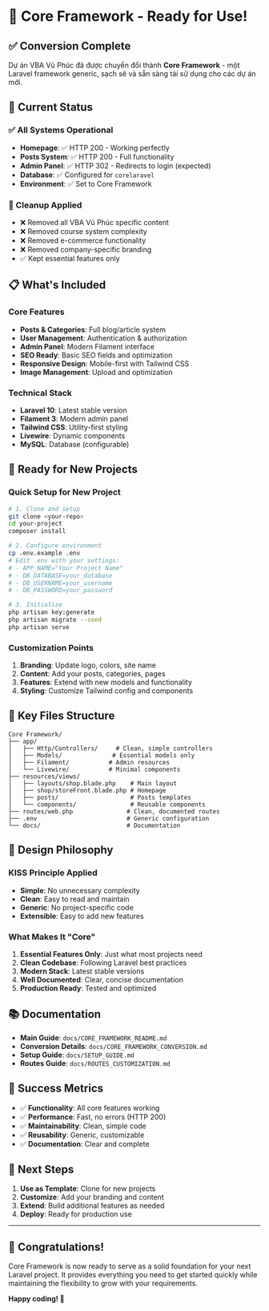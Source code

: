 # 🎉 Core Framework - Ready for Use!

## ✅ Conversion Complete

Dự án VBA Vũ Phúc đã được chuyển đổi thành **Core Framework** - một Laravel framework generic, sạch sẽ và sẵn sàng tái sử dụng cho các dự án mới.

## 🚀 Current Status

### ✅ All Systems Operational
- **Homepage**: ✅ HTTP 200 - Working perfectly
- **Posts System**: ✅ HTTP 200 - Full functionality
- **Admin Panel**: ✅ HTTP 302 - Redirects to login (expected)
- **Database**: ✅ Configured for `corelaravel`
- **Environment**: ✅ Set to Core Framework

### 🧹 Cleanup Applied
- ❌ Removed all VBA Vũ Phúc specific content
- ❌ Removed course system complexity
- ❌ Removed e-commerce functionality
- ❌ Removed company-specific branding
- ✅ Kept essential features only

## 📋 What's Included

### Core Features
- **Posts & Categories**: Full blog/article system
- **User Management**: Authentication & authorization
- **Admin Panel**: Modern Filament interface
- **SEO Ready**: Basic SEO fields and optimization
- **Responsive Design**: Mobile-first with Tailwind CSS
- **Image Management**: Upload and optimization

### Technical Stack
- **Laravel 10**: Latest stable version
- **Filament 3**: Modern admin panel
- **Tailwind CSS**: Utility-first styling
- **Livewire**: Dynamic components
- **MySQL**: Database (configurable)

## 🎯 Ready for New Projects

### Quick Setup for New Project
```bash
# 1. Clone and setup
git clone <your-repo>
cd your-project
composer install

# 2. Configure environment
cp .env.example .env
# Edit .env with your settings:
# - APP_NAME="Your Project Name"
# - DB_DATABASE=your_database
# - DB_USERNAME=your_username
# - DB_PASSWORD=your_password

# 3. Initialize
php artisan key:generate
php artisan migrate --seed
php artisan serve
```

### Customization Points
1. **Branding**: Update logo, colors, site name
2. **Content**: Add your posts, categories, pages
3. **Features**: Extend with new models and functionality
4. **Styling**: Customize Tailwind config and components

## 📁 Key Files Structure

```
Core Framework/
├── app/
│   ├── Http/Controllers/     # Clean, simple controllers
│   ├── Models/              # Essential models only
│   ├── Filament/           # Admin resources
│   └── Livewire/           # Minimal components
├── resources/views/
│   ├── layouts/shop.blade.php    # Main layout
│   ├── shop/storeFront.blade.php # Homepage
│   ├── posts/                    # Posts templates
│   └── components/               # Reusable components
├── routes/web.php               # Clean, documented routes
├── .env                         # Generic configuration
└── docs/                        # Documentation
```

## 🎨 Design Philosophy

### KISS Principle Applied
- **Simple**: No unnecessary complexity
- **Clean**: Easy to read and maintain
- **Generic**: No project-specific code
- **Extensible**: Easy to add new features

### What Makes It "Core"
1. **Essential Features Only**: Just what most projects need
2. **Clean Codebase**: Following Laravel best practices
3. **Modern Stack**: Latest stable versions
4. **Well Documented**: Clear, concise documentation
5. **Production Ready**: Tested and optimized

## 📚 Documentation

- **Main Guide**: `docs/CORE_FRAMEWORK_README.md`
- **Conversion Details**: `docs/CORE_FRAMEWORK_CONVERSION.md`
- **Setup Guide**: `docs/SETUP_GUIDE.md`
- **Routes Guide**: `docs/ROUTES_CUSTOMIZATION.md`

## 🎯 Success Metrics

- ✅ **Functionality**: All core features working
- ✅ **Performance**: Fast, no errors (HTTP 200)
- ✅ **Maintainability**: Clean, simple code
- ✅ **Reusability**: Generic, customizable
- ✅ **Documentation**: Clear and complete

## 🚀 Next Steps

1. **Use as Template**: Clone for new projects
2. **Customize**: Add your branding and content
3. **Extend**: Build additional features as needed
4. **Deploy**: Ready for production use

---

## 🎉 Congratulations!

Core Framework is now ready to serve as a solid foundation for your next Laravel project. It provides everything you need to get started quickly while maintaining the flexibility to grow with your requirements.

**Happy coding! 🚀**

